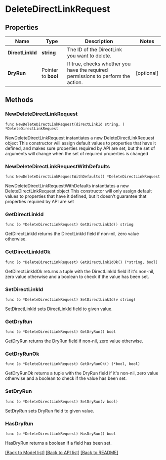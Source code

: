 # DeleteDirectLinkRequest

## Properties

Name | Type | Description | Notes
------------ | ------------- | ------------- | -------------
**DirectLinkId** | **string** | The ID of the DirectLink you want to delete. | 
**DryRun** | Pointer to **bool** | If true, checks whether you have the required permissions to perform the action. | [optional] 

## Methods

### NewDeleteDirectLinkRequest

`func NewDeleteDirectLinkRequest(directLinkId string, ) *DeleteDirectLinkRequest`

NewDeleteDirectLinkRequest instantiates a new DeleteDirectLinkRequest object
This constructor will assign default values to properties that have it defined,
and makes sure properties required by API are set, but the set of arguments
will change when the set of required properties is changed

### NewDeleteDirectLinkRequestWithDefaults

`func NewDeleteDirectLinkRequestWithDefaults() *DeleteDirectLinkRequest`

NewDeleteDirectLinkRequestWithDefaults instantiates a new DeleteDirectLinkRequest object
This constructor will only assign default values to properties that have it defined,
but it doesn't guarantee that properties required by API are set

### GetDirectLinkId

`func (o *DeleteDirectLinkRequest) GetDirectLinkId() string`

GetDirectLinkId returns the DirectLinkId field if non-nil, zero value otherwise.

### GetDirectLinkIdOk

`func (o *DeleteDirectLinkRequest) GetDirectLinkIdOk() (*string, bool)`

GetDirectLinkIdOk returns a tuple with the DirectLinkId field if it's non-nil, zero value otherwise
and a boolean to check if the value has been set.

### SetDirectLinkId

`func (o *DeleteDirectLinkRequest) SetDirectLinkId(v string)`

SetDirectLinkId sets DirectLinkId field to given value.


### GetDryRun

`func (o *DeleteDirectLinkRequest) GetDryRun() bool`

GetDryRun returns the DryRun field if non-nil, zero value otherwise.

### GetDryRunOk

`func (o *DeleteDirectLinkRequest) GetDryRunOk() (*bool, bool)`

GetDryRunOk returns a tuple with the DryRun field if it's non-nil, zero value otherwise
and a boolean to check if the value has been set.

### SetDryRun

`func (o *DeleteDirectLinkRequest) SetDryRun(v bool)`

SetDryRun sets DryRun field to given value.

### HasDryRun

`func (o *DeleteDirectLinkRequest) HasDryRun() bool`

HasDryRun returns a boolean if a field has been set.


[[Back to Model list]](../README.md#documentation-for-models) [[Back to API list]](../README.md#documentation-for-api-endpoints) [[Back to README]](../README.md)


